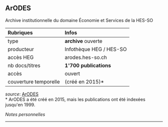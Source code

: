 ## ArODES
Archive institutionnelle du domaine Économie et Services de la HES-SO

| Rubriques | Infos |
| :-------- | :---- |
| type | **archive** ouverte |
| producteur | Infothèque HEG / HES-SO |
| accès HEG | arodes.hes-so.ch |
| nb docs/titres | **1'700 publications** |
| accès | ouvert |
| couverture temporelle | (créé en 2015)\* |

*source*: [ArODES](http://arodes.hes-so.ch/)   
\* ArODES a été créé en 2015, mais les publications ont été indexées jusqu'en 1999.

*Notes personnelles*

---

